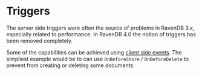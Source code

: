 ﻿# Triggers

The server side triggers were often the source of problems in RavenDB 3.x, especially related to performance. In RavenDB 4.0 the notion of triggers has been removed completely.

Some of the capabilities can be achieved using [client side events](../../client-api/session/how-to/subscribe-to-events). The simpliest example would be to can use
`OnBeforeStore` / `OnBeforeDelete` to prevent from creating or deleting some documents.
